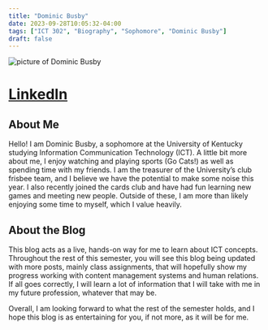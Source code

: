 ```yaml
---
title: "Dominic Busby"
date: 2023-09-28T10:05:32-04:00
tags: ["ICT 302", "Biography", "Sophomore", "Dominic Busby"]
draft: false
---
```

![picture of Dominic Busby](https://media.licdn.com/dms/image/D4E03AQFe4SgO9s-LhA/profile-displayphoto-shrink_100_100/0/1694703306030?e=1701302400&v=beta&t=_OaU3IbHsZeucuy5qci9i8O3zF9cK2xxcZPbC31zUmg)
# [LinkedIn](www.linkedin.com/in/dominic-busby-b04912244)
## About Me
Hello! I am Dominic Busby, a sophomore at the University of Kentucky studying Information Communication Technology (ICT). A little bit more about me, I enjoy watching and playing sports (Go Cats!) as well as spending time with my friends. I am the treasurer of the University’s club frisbee team, and I believe we have the potential to make some noise this year. I also recently joined the cards club and have had fun learning new games and meeting new people. Outside of these, I am more than likely enjoying some time to myself, which I value heavily.



## About the Blog
This blog acts as a live, hands-on way for me to learn about ICT concepts. Throughout the rest of this semester, you will see this blog being updated with more posts, mainly class assignments, that will hopefully show my progress working with content management systems and human relations. If all goes correctly, I will learn a lot of information that I will take with me in my future profession, whatever that may be.

Overall, I am looking forward to what the rest of the semester holds, and I hope this blog is as entertaining for you, if not more, as it will be for me. 

